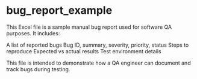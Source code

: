 # bug_report_example
This Excel file is a sample manual bug report used for software QA purposes. It includes:

A list of reported bugs
Bug ID, summary, severity, priority, status
Steps to reproduce
Expected vs actual results
Test environment details

This file is intended to demonstrate how a QA engineer can document and track bugs during testing.